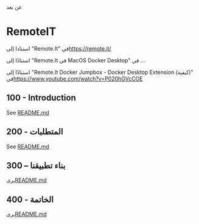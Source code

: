 عن بعد

# RemoteIT

استنادا إلى "Remote.It" في<https://remote.it/>

استنادًا إلى "Remote.It في MacOS Docker Desktop" في ...

استنادًا إلى "Remote.It Docker Jumpbox - Docker Desktop Extension (كيفية)" في<https://www.youtube.com/watch?v=P020hGVcCOE>

## 100 - Introduction

See [README.md](./100/README.md)

## 200 - المتطلبات

See [README.md](./200/README.md)

## 300 – بناء تطبيقنا

يرى[README.md](./300/README.md)

## 400 - الخاتمة

يرى[README.md](./400/README.md)
